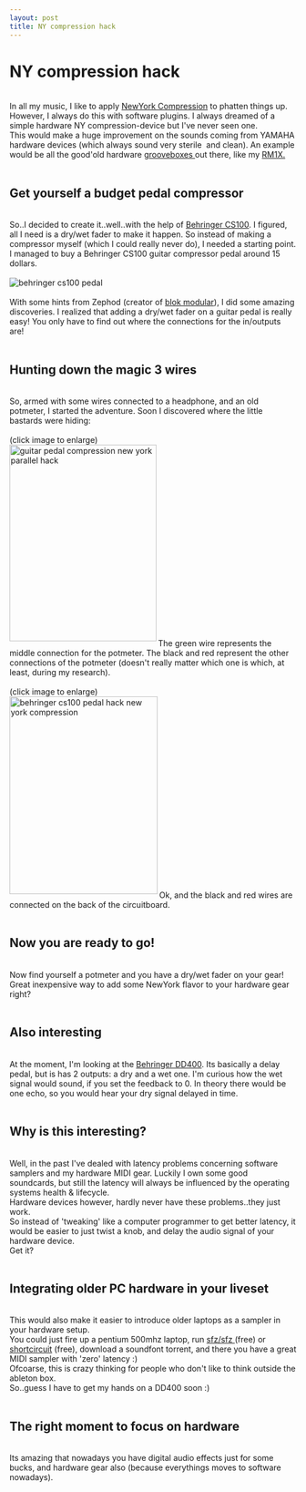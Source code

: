 ```yaml
---
layout: post
title: NY compression hack
---
```

<h1>NY compression hack</h1><br>In all my music, I like to apply <a target="_blank" title="" href="http://en.wikipedia.org/wiki/Parallel_compression">NewYork Compression</a> to phatten things up. However, I always do this with software plugins. I always dreamed of a simple hardware NY compression-device but I've never seen one.<br>This would make a huge improvement on the sounds coming from YAMAHA hardware devices (which always sound very sterile&nbsp; and clean). An example would be all the good'old hardware <a target="_blank" title="" href="http://en.wikipedia.org/wiki/Groovebox">grooveboxes </a>out there, like my <a target="_blank" title="" href="http://en.wikipedia.org/wiki/Yamaha_RM1x">RM1X.</a><br><br><h2>Get yourself a budget pedal compressor</h2><br>So..I decided to create it..well..with the help of <a target="_blank" title="" href="http://www.behringer.com/EN/Products/CS100.aspx">Behringer CS100</a>. I figured, all I need is a dry/wet fader to make it happen. So instead of making a compressor myself (which I could really never do), I needed a starting point. I managed to buy a Behringer CS100 guitar compressor pedal around 15 dollars.<br><br><img class="img-align-left" alt="behringer cs100 pedal" src="http://www.leondustar.nl/img/behringercs100.jpg" align="left"><br><br>With some hints from Zephod (creator of <a target="_blank" title="" href="http://www.blokmodular.com/">blok modular</a>), I did some amazing discoveries. I realized that adding a dry/wet fader on a guitar pedal is really easy! You only have to find out where the connections for the in/outputs are!<br><br><h2>Hunting down the magic 3 wires</h2><br>So, armed with some wires connected to a headphone, and an old potmeter, I started the adventure. Soon I discovered where the little bastards were hiding:<br><br>(click image to enlarge)<br><a target="" title="" href="http://www.leondustar.nl/img/photo3.JPG"><img style="width: 258px; height: 345px;" class="img-align-left" alt="guitar pedal compression new york parallel  hack" src="http://www.leondustar.nl/img/photo3.JPG" align="left"></a><br><br><br><br><br><br><br><br><br><br><br><br><br><br><br><br><br><br><br><br>The green wire represents the middle connection for the potmeter. The black and red represent the other connections of the potmeter (doesn't really matter which one is which, at least, during my research).<br><br>(click image to enlarge)<br><a href="http://www.leondustar.nl/img/photo2.JPG" target="_blank"><img style="width: 260px; height: 347px;" class="img-align-left" alt="behringer cs100 pedal hack new york compression" src="http://www.leondustar.nl/img/photo2.JPG" align="left"></a><br><br><br><br><br><br><br><br><br><br><br><br><br><br><br><br><br><br><br><br>Ok, and the black and red wires are connected on the back of the circuitboard.<br><br><h2>Now you are ready to go!</h2><br>Now find yourself a potmeter and you have a dry/wet fader on your gear!<br>Great inexpensive way to add some NewYork flavor to your hardware gear right?<br><br><h2>Also interesting</h2><br>At the moment, I'm looking at the <a target="_blank" title="" href="http://www.behringer.com/EN/Products/DD400.aspx">Behringer DD400</a>. Its basically a delay pedal, but is has 2 outputs: a dry and a wet one. I'm curious how the wet signal would sound, if you set the feedback to 0. In theory there would be one echo, so you would hear your dry signal delayed in time.<br><br><h2>Why is this interesting? </h2><br>Well, in the past I've dealed with latency problems concerning software samplers and my hardware MIDI gear. Luckily I own some good soundcards, but still the latency will always be influenced by the operating systems health &amp; lifecycle.<br>Hardware devices however, hardly never have these problems..they just work.<br>So instead of 'tweaking' like a computer programmer to get better latency, it would be easier to just twist a knob, and delay the audio signal of your hardware device.<br>Get it?<br><br><h2>Integrating older PC hardware in your liveset</h2><br>This would also make it easier to introduce older laptops as a sampler in your hardware setup. <br>You could just fire up a pentium 500mhz laptop, run <a target="_blank" title="" href="http://www.kvraudio.com/db/sfz_by_cakewalk">sfz/sfz </a> (free) or <a target="_blank" title="" href="http://vemberaudio.se/shortcircuit.php">shortcircuit</a> (free), download a soundfont torrent, and there you have a great MIDI sampler with 'zero' latency :)<br>Ofcoarse, this is crazy thinking for people who don't like to think outside the ableton box.<br>So..guess I have to get my hands on a DD400 soon :)<br><br><h2>The right moment to focus on hardware</h2><br>Its amazing that nowadays you have digital audio effects just for some bucks, and hardware gear also (because everythings moves to software nowadays).<br><br>

